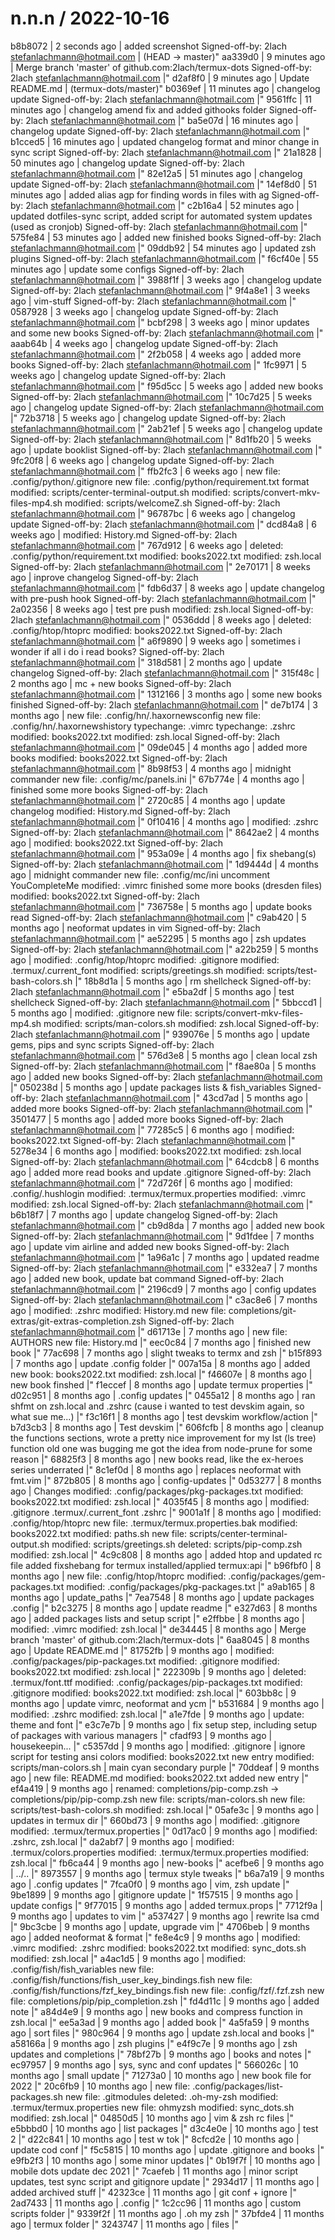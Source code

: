 
n.n.n / 2022-10-16
==================

b8b8072 | 2 seconds ago | added screenshot Signed-off-by: 2lach <stefanlachmann@hotmail.com> | (HEAD -> master)"
aa339d0 | 9 minutes ago | Merge branch 'master' of github.com:2lach/termux-dots Signed-off-by: 2lach <stefanlachmann@hotmail.com> |"
d2af8f0 | 9 minutes ago | Update README.md | (termux-dots/master)"
b0369ef | 11 minutes ago | changelog update Signed-off-by: 2lach <stefanlachmann@hotmail.com> |"
9561ffc | 11 minutes ago | changelog amend fix and added githooks folder Signed-off-by: 2lach <stefanlachmann@hotmail.com> |"
ba5e07d | 16 minutes ago | changelog update Signed-off-by: 2lach <stefanlachmann@hotmail.com> |"
b1cced5 | 16 minutes ago | updated changelog format and minor change in sync script Signed-off-by: 2lach <stefanlachmann@hotmail.com> |"
21a1828 | 50 minutes ago | changelog update Signed-off-by: 2lach <stefanlachmann@hotmail.com> |"
82e12a5 | 51 minutes ago | changelog update Signed-off-by: 2lach <stefanlachmann@hotmail.com> |"
14ef8d0 | 51 minutes ago | added alias agp for finding words in files with ag Signed-off-by: 2lach <stefanlachmann@hotmail.com> |"
c2b16a4 | 52 minutes ago | updated dotfiles-sync script, added script for automated system updates (used as cronjob) Signed-off-by: 2lach <stefanlachmann@hotmail.com> |"
575fe84 | 53 minutes ago | added new finished books Signed-off-by: 2lach <stefanlachmann@hotmail.com> |"
09ddb92 | 54 minutes ago | updated zsh plugins Signed-off-by: 2lach <stefanlachmann@hotmail.com> |"
f6cf40e | 55 minutes ago | update some configs Signed-off-by: 2lach <stefanlachmann@hotmail.com> |"
3988f1f | 3 weeks ago | changelog update Signed-off-by: 2lach <stefanlachmann@hotmail.com> |"
9f4a8e1 | 3 weeks ago | vim-stuff Signed-off-by: 2lach <stefanlachmann@hotmail.com> |"
0587928 | 3 weeks ago | changelog update Signed-off-by: 2lach <stefanlachmann@hotmail.com> |"
bcbf298 | 3 weeks ago | minor updates and some new books Signed-off-by: 2lach <stefanlachmann@hotmail.com> |"
aaab64b | 4 weeks ago | changelog update Signed-off-by: 2lach <stefanlachmann@hotmail.com> |"
2f2b058 | 4 weeks ago | added more books Signed-off-by: 2lach <stefanlachmann@hotmail.com> |"
1fc9971 | 5 weeks ago | changelog update Signed-off-by: 2lach <stefanlachmann@hotmail.com> |"
f95d5cc | 5 weeks ago | added new books Signed-off-by: 2lach <stefanlachmann@hotmail.com> |"
10c7d25 | 5 weeks ago | changelog update Signed-off-by: 2lach <stefanlachmann@hotmail.com> |"
72b3718 | 5 weeks ago | changelog update Signed-off-by: 2lach <stefanlachmann@hotmail.com> |"
2ab21ef | 5 weeks ago | changelog update Signed-off-by: 2lach <stefanlachmann@hotmail.com> |"
8d1fb20 | 5 weeks ago | update booklist Signed-off-by: 2lach <stefanlachmann@hotmail.com> |"
9fc20f8 | 6 weeks ago | changelog update Signed-off-by: 2lach <stefanlachmann@hotmail.com> |"
ffb2fc3 | 6 weeks ago | 	new file:   .config/python/.gitignore 	new file:   .config/python/requirement.txt format modified:   scripts/center-terminal-output.sh 	modified:   scripts/convert-mkv-files-mp4.sh 	modified:   scripts/welcomeZ.sh Signed-off-by: 2lach <stefanlachmann@hotmail.com> |"
96787bc | 6 weeks ago | changelog update Signed-off-by: 2lach <stefanlachmann@hotmail.com> |"
dcd84a8 | 6 weeks ago | 	modified:   History.md Signed-off-by: 2lach <stefanlachmann@hotmail.com> |"
767d912 | 6 weeks ago | 	deleted:    .config/python/requirement.txt 	modified:   books2022.txt 	modified:   zsh.local Signed-off-by: 2lach <stefanlachmann@hotmail.com> |"
2e70171 | 8 weeks ago | inprove changelog Signed-off-by: 2lach <stefanlachmann@hotmail.com> |"
fdb6d37 | 8 weeks ago | update changelog with pre-push hook Signed-off-by: 2lach <stefanlachmann@hotmail.com> |"
2a02356 | 8 weeks ago | test pre push 	modified:   zsh.local Signed-off-by: 2lach <stefanlachmann@hotmail.com> |"
0536ddd | 8 weeks ago | 	deleted:    .config/htop/htoprc 	modified:   books2022.txt Signed-off-by: 2lach <stefanlachmann@hotmail.com> |"
a6f9890 | 9 weeks ago | sometimes i wonder if all i do i read books? Signed-off-by: 2lach <stefanlachmann@hotmail.com> |"
318d581 | 2 months ago | update changelog Signed-off-by: 2lach <stefanlachmann@hotmail.com> |"
315f48c | 2 months ago | mc + new books Signed-off-by: 2lach <stefanlachmann@hotmail.com> |"
1312166 | 3 months ago | some new books finished Signed-off-by: 2lach <stefanlachmann@hotmail.com> |"
de7b174 | 3 months ago | 	new file:   .config/hn/.haxornewsconfig 	new file:   .config/hn/.haxornewshistory 	typechange: .vimrc 	typechange: .zshrc 	modified:   books2022.txt 	modified:   zsh.local Signed-off-by: 2lach <stefanlachmann@hotmail.com> |"
09de045 | 4 months ago | added more books modified:   books2022.txt Signed-off-by: 2lach <stefanlachmann@hotmail.com> |"
8b98f53 | 4 months ago | midnight commander new file:   .config/mc/panels.ini |"
67b774e | 4 months ago | finished some more books Signed-off-by: 2lach <stefanlachmann@hotmail.com> |"
2720c85 | 4 months ago | update changelog modified:   History.md Signed-off-by: 2lach <stefanlachmann@hotmail.com> |"
0f10416 | 4 months ago | 	modified:   .zshrc Signed-off-by: 2lach <stefanlachmann@hotmail.com> |"
8642ae2 | 4 months ago | 	modified:   books2022.txt Signed-off-by: 2lach <stefanlachmann@hotmail.com> |"
953a09e | 4 months ago | fix shebang(s) Signed-off-by: 2lach <stefanlachmann@hotmail.com> |"
1d9444d | 4 months ago | midnight commander 	new file:   .config/mc/ini uncomment YouCompleteMe 	modified:   .vimrc finished some more books (dresden files) 	modified:   books2022.txt Signed-off-by: 2lach <stefanlachmann@hotmail.com> |"
736758e | 5 months ago | update books read Signed-off-by: 2lach <stefanlachmann@hotmail.com> |"
c9ab420 | 5 months ago | neoformat updates in vim Signed-off-by: 2lach <stefanlachmann@hotmail.com> |"
ae52295 | 5 months ago | zsh updates Signed-off-by: 2lach <stefanlachmann@hotmail.com> |"
a22b259 | 5 months ago | 	modified:   .config/htop/htoprc 	modified:   .gitignore 	modified:   .termux/.current_font 	modified:   scripts/greetings.sh 	modified:   scripts/test-bash-colors.sh |"
18b8d1a | 5 months ago | rm shellcheck Signed-off-by: 2lach <stefanlachmann@hotmail.com> |"
e5ba2df | 5 months ago | test shellcheck Signed-off-by: 2lach <stefanlachmann@hotmail.com> |"
5bbccd1 | 5 months ago | 	modified:   .gitignore 	new file:   scripts/convert-mkv-files-mp4.sh 	modified:   scripts/man-colors.sh 	modified:   zsh.local Signed-off-by: 2lach <stefanlachmann@hotmail.com> |"
939076e | 5 months ago | update gems, pips and sync scripts Signed-off-by: 2lach <stefanlachmann@hotmail.com> |"
576d3e8 | 5 months ago | clean local zsh Signed-off-by: 2lach <stefanlachmann@hotmail.com> |"
f8ae80a | 5 months ago | added new books Signed-off-by: 2lach <stefanlachmann@hotmail.com> |"
050238d | 5 months ago | update packages lists & fish_variables Signed-off-by: 2lach <stefanlachmann@hotmail.com> |"
43cd7ad | 5 months ago | added more books Signed-off-by: 2lach <stefanlachmann@hotmail.com> |"
3501477 | 5 months ago | added more books Signed-off-by: 2lach <stefanlachmann@hotmail.com> |"
77285c5 | 6 months ago | 	modified:   books2022.txt Signed-off-by: 2lach <stefanlachmann@hotmail.com> |"
5278e34 | 6 months ago | 	modified:   books2022.txt 	modified:   zsh.local Signed-off-by: 2lach <stefanlachmann@hotmail.com> |"
64cdcb8 | 6 months ago | added more read books and update .gitignore Signed-off-by: 2lach <stefanlachmann@hotmail.com> |"
72d726f | 6 months ago | 	modified:   .config/.hushlogin 	modified:   .termux/termux.properties 	modified:   .vimrc 	modified:   zsh.local Signed-off-by: 2lach <stefanlachmann@hotmail.com> |"
b6b18f7 | 7 months ago | update changelog Signed-off-by: 2lach <stefanlachmann@hotmail.com> |"
cb9d8da | 7 months ago | added new book Signed-off-by: 2lach <stefanlachmann@hotmail.com> |"
9d1fdee | 7 months ago | update vim airline and added new books Signed-off-by: 2lach <stefanlachmann@hotmail.com> |"
1a96a1c | 7 months ago | updated readme Signed-off-by: 2lach <stefanlachmann@hotmail.com> |"
e332ea7 | 7 months ago | added new book, update bat command Signed-off-by: 2lach <stefanlachmann@hotmail.com> |"
2196cd9 | 7 months ago | config updates Signed-off-by: 2lach <stefanlachmann@hotmail.com> |"
c3ac8e6 | 7 months ago | 	modified:   .zshrc 	modified:   History.md 	new file:   completions/git-extras/git-extras-completion.zsh Signed-off-by: 2lach <stefanlachmann@hotmail.com> |"
d61713e | 7 months ago | 	new file:   AUTHORS 	new file:   History.md |"
eec0c84 | 7 months ago | finished new book |"
77ac698 | 7 months ago | slight tweaks to termx and zsh |"
b15f893 | 7 months ago | update .config folder |"
007a15a | 8 months ago | 	added new book: books2022.txt 	modified: zsh.local |"
f46607e | 8 months ago | new book finshed |"
f1eccef | 8 months ago | update termux properties |"
d02c951 | 8 months ago | .config updates |"
0455a12 | 8 months ago | ran shfmt on zsh.local and .zshrc (cause i wanted to test devskim again, so what sue me...) |"
f3c16f1 | 8 months ago | test devskim workflow/action |"
b7d3cb3 | 8 months ago | Test devskim |"
606fcfb | 8 months ago | cleanup the functions sections, wrote a pretty nice improvement for my lst (ls tree) function old one was bugging me got the idea from node-prune for some reason |"
68825f3 | 8 months ago | new books read, like the ex-heroes series underrated |"
8c1ef0d | 8 months ago | replaces neoformat with fmt.vim |"
872b805 | 8 months ago | config-updates |"
0d53277 | 8 months ago | Changes modified:   .config/packages/pkg-packages.txt modified:   books2022.txt modified:   zsh.local |"
4035f45 | 8 months ago | modified:  .gitignore  .termux/.current_font  .zshrc |"
9001a1f | 8 months ago | 	modified:   .config/htop/htoprc 	new file:   .termux/termux.properties.bak 	modified:   books2022.txt 	modified:   paths.sh 	new file:   scripts/center-terminal-output.sh 	modified:   scripts/greetings.sh 	deleted:    scripts/pip-comp.zsh 	modified:   zsh.local |"
4c9c808 | 8 months ago | added htop and updated rc file added fixshebang for termux installed/applied termux:api |"
b96fbf0 | 8 months ago | 	new file:   .config/htop/htoprc 	modified:   .config/packages/gem-packages.txt 	modified:   .config/packages/pkg-packages.txt |"
a9ab165 | 8 months ago | update_paths |"
7ea7548 | 8 months ago | update packages .config |"
b2c3275 | 8 months ago | update readme |"
e327d63 | 8 months ago | added packages lists and setup script |"
e2ffbbe | 8 months ago | modified:   .vimrc modified:   zsh.local |"
de34445 | 8 months ago | Merge branch 'master' of github.com:2lach/termux-dots |"
6aa8045 | 8 months ago | Update README.md |"
81752fb | 9 months ago | 	modified:   .config/packages/pip-packages.txt 	modified:   .gitignore 	modified:   books2022.txt 	modified:   zsh.local |"
222309b | 9 months ago | 	deleted:    .termux/font.ttf 	modified:   .config/packages/pip-packages.txt 	modified:   .gitignore 	modified:   books2022.txt 	modified:   zsh.local |"
603bb8c | 9 months ago | update vimrc, neoformat and ycm |"
b531684 | 9 months ago | modified:   .zshrc modified:   zsh.local |"
a1e7fde | 9 months ago | update: theme and font |"
e3c7e7b | 9 months ago | fix setup step, including setup of packages with various managers |"
cfadf93 | 9 months ago | housekeepin... |"
c5357dd | 9 months ago | modified:   .gitignore | ignore script for testing ansi colors modified:   books2022.txt new entry modified:   scripts/man-colors.sh | main cyan secondary purple |"
70ddeaf | 9 months ago | 	new file:   README.md 	modified:   books2022.txt added new entry |"
ef4a419 | 9 months ago | 	renamed:    completions/pip-comp.zsh -> completions/pip/pip-comp.zsh 	new file:   scripts/man-colors.sh 	new file:   scripts/test-bash-colors.sh 	modified:   zsh.local |"
05afe3c | 9 months ago | updates in termux dir |"
660bd73 | 9 months ago | 	modified:   .gitignore 	modified:   .termux/termux.properties |"
0d17ac0 | 9 months ago | modified: .zshrc, zsh.local |"
da2abf7 | 9 months ago | modified:   .termux/colors.properties modified:   .termux/termux.properties modified:   zsh.local |"
fb6ca44 | 9 months ago | new-books |"
acefbe6 | 9 months ago | ../.. |"
8973557 | 9 months ago | termux style tweaks |"
b6a7a19 | 9 months ago | .config updates |"
7fca0f0 | 9 months ago | vim, zsh update |"
9be1899 | 9 months ago | gitignore update |"
1f57515 | 9 months ago | update configs |"
9f77015 | 9 months ago | added termux.props |"
7712f9a | 9 months ago | updates to vim |"
a537427 | 9 months ago | rewrite lsa cmd |"
9bc3cbe | 9 months ago | update, upgrade vim |"
4706beb | 9 months ago | added neoformat & format |"
fe8e4c9 | 9 months ago | 	modified:   .vimrc 	modified:   .zshrc 	modified:   books2022.txt 	modified:   sync_dots.sh 	modified:   zsh.local |"
a4ac1d5 | 9 months ago | 	modified:   .config/fish/fish_variables 	new file:   .config/fish/functions/fish_user_key_bindings.fish 	new file:   .config/fish/functions/fzf_key_bindings.fish 	new file:   .config/fzf/.fzf.zsh 	new file:   completions/pip/pip_completion.zsh |"
fd4d11c | 9 months ago | added note |"
a84d4e9 | 9 months ago | new books and compress function in zsh.local |"
ee5a3ad | 9 months ago | added book |"
4a5fa59 | 9 months ago | sort files |"
980c964 | 9 months ago | update zsh.local and books |"
a58166a | 9 months ago | zsh plugins |"
e4f9c7e | 9 months ago | zsh updates and completions |"
78bf27b | 9 months ago | books and notes |"
ec97957 | 9 months ago | sys, sync and conf updates |"
566026c | 10 months ago | small update |"
71273a0 | 10 months ago | new book file for 2022 |"
20c6fb9 | 10 months ago | 	new file:   .config/packages/list-packages.sh 	new file:   .gitmodules 	deleted:    .oh-my-zsh 	modified:   .termux/termux.properties 	new file:   ohmyzsh 	modified:   sync_dots.sh 	modified:   zsh.local |"
04850d5 | 10 months ago | vim & zsh rc files |"
e5bbbd0 | 10 months ago | list packages |"
d3c4e0e | 10 months ago | test 2 |"
d22c841 | 10 months ago | test w tok |"
8cfcd2e | 10 months ago | update cod conf |"
f5c5815 | 10 months ago | update .gitignore and books |"
e9fb2f3 | 10 months ago | some minor updates |"
0b19f7f | 10 months ago | mobile dots update dec 2021 |"
7caefeb | 11 months ago | minor script updates, test sync script and gitignore update |"
2934d17 | 11 months ago | added archived stuff |"
42323ce | 11 months ago | git conf + ignore |"
2ad7433 | 11 months ago | .config |"
1c2cc96 | 11 months ago | custom scripts folder |"
9339f2f | 11 months ago | .oh my zsh |"
37bfde4 | 11 months ago | termux folder |"
3243747 | 11 months ago | files |"
